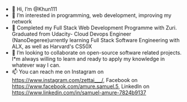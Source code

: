 - 👋 Hi, I’m @Khun111
- 👀 I’m interested in programming, web development, improving my network
- 🌱 Completed my Full Stack Web Development Programme with Zuri. Graduated from Udacity- Cloud Devops Engineer (NanoDegeree)urrently learning Full Stack Software Engineering with ALX, as well as Harvard's CS50X
- 💞️ I’m looking to collaborate on open-source software related projects. I*m always willing to learn and ready to apply my knowledge in whatever way I can. 
- 📫 You can reach me on Instagram on https://www.instagram.com/zettai___/, Facebook on https://www.facebook.com/amure.samuel.5, LinkedIn on https://www.linkedin.com/in/samuel-amure-7824b9137

<!---
Khun111/Khun111 is a ✨ special ✨ repository because its `README.md` (this file) appears on your GitHub profile.
You can click the Preview link to take a look at your changes.
--->
